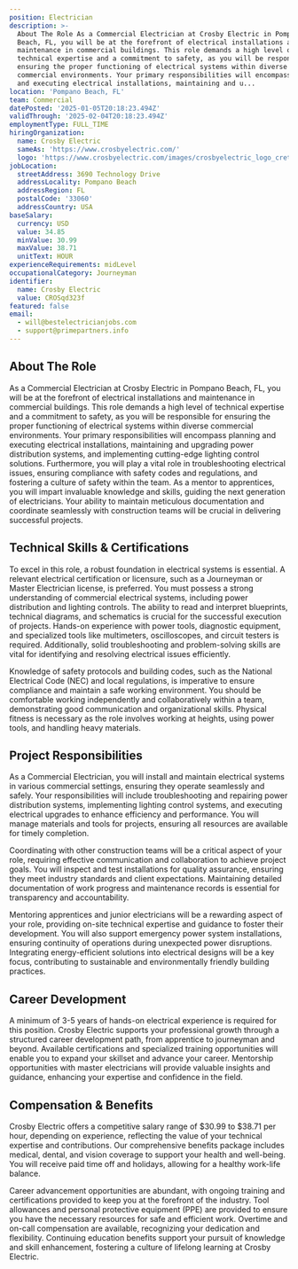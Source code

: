 ```yaml
---
position: Electrician
description: >-
  About The Role As a Commercial Electrician at Crosby Electric in Pompano
  Beach, FL, you will be at the forefront of electrical installations and
  maintenance in commercial buildings. This role demands a high level of
  technical expertise and a commitment to safety, as you will be responsible for
  ensuring the proper functioning of electrical systems within diverse
  commercial environments. Your primary responsibilities will encompass planning
  and executing electrical installations, maintaining and u...
location: 'Pompano Beach, FL'
team: Commercial
datePosted: '2025-01-05T20:18:23.494Z'
validThrough: '2025-02-04T20:18:23.494Z'
employmentType: FULL_TIME
hiringOrganization:
  name: Crosby Electric
  sameAs: 'https://www.crosbyelectric.com/'
  logo: 'https://www.crosbyelectric.com/images/crosbyelectric_logo_crete.png'
jobLocation:
  streetAddress: 3690 Technology Drive
  addressLocality: Pompano Beach
  addressRegion: FL
  postalCode: '33060'
  addressCountry: USA
baseSalary:
  currency: USD
  value: 34.85
  minValue: 30.99
  maxValue: 38.71
  unitText: HOUR
experienceRequirements: midLevel
occupationalCategory: Journeyman
identifier:
  name: Crosby Electric
  value: CROSqd323f
featured: false
email:
  - will@bestelectricianjobs.com
  - support@primepartners.info
---
```




## About The Role

As a Commercial Electrician at Crosby Electric in Pompano Beach, FL, you will be at the forefront of electrical installations and maintenance in commercial buildings. This role demands a high level of technical expertise and a commitment to safety, as you will be responsible for ensuring the proper functioning of electrical systems within diverse commercial environments. Your primary responsibilities will encompass planning and executing electrical installations, maintaining and upgrading power distribution systems, and implementing cutting-edge lighting control solutions. Furthermore, you will play a vital role in troubleshooting electrical issues, ensuring compliance with safety codes and regulations, and fostering a culture of safety within the team. As a mentor to apprentices, you will impart invaluable knowledge and skills, guiding the next generation of electricians. Your ability to maintain meticulous documentation and coordinate seamlessly with construction teams will be crucial in delivering successful projects.

## Technical Skills & Certifications

To excel in this role, a robust foundation in electrical systems is essential. A relevant electrical certification or licensure, such as a Journeyman or Master Electrician license, is preferred. You must possess a strong understanding of commercial electrical systems, including power distribution and lighting controls. The ability to read and interpret blueprints, technical diagrams, and schematics is crucial for the successful execution of projects. Hands-on experience with power tools, diagnostic equipment, and specialized tools like multimeters, oscilloscopes, and circuit testers is required. Additionally, solid troubleshooting and problem-solving skills are vital for identifying and resolving electrical issues efficiently.

Knowledge of safety protocols and building codes, such as the National Electrical Code (NEC) and local regulations, is imperative to ensure compliance and maintain a safe working environment. You should be comfortable working independently and collaboratively within a team, demonstrating good communication and organizational skills. Physical fitness is necessary as the role involves working at heights, using power tools, and handling heavy materials.

## Project Responsibilities

As a Commercial Electrician, you will install and maintain electrical systems in various commercial settings, ensuring they operate seamlessly and safely. Your responsibilities will include troubleshooting and repairing power distribution systems, implementing lighting control systems, and executing electrical upgrades to enhance efficiency and performance. You will manage materials and tools for projects, ensuring all resources are available for timely completion.

Coordinating with other construction teams will be a critical aspect of your role, requiring effective communication and collaboration to achieve project goals. You will inspect and test installations for quality assurance, ensuring they meet industry standards and client expectations. Maintaining detailed documentation of work progress and maintenance records is essential for transparency and accountability.

Mentoring apprentices and junior electricians will be a rewarding aspect of your role, providing on-site technical expertise and guidance to foster their development. You will also support emergency power system installations, ensuring continuity of operations during unexpected power disruptions. Integrating energy-efficient solutions into electrical designs will be a key focus, contributing to sustainable and environmentally friendly building practices.

## Career Development

A minimum of 3-5 years of hands-on electrical experience is required for this position. Crosby Electric supports your professional growth through a structured career development path, from apprentice to journeyman and beyond. Available certifications and specialized training opportunities will enable you to expand your skillset and advance your career. Mentorship opportunities with master electricians will provide valuable insights and guidance, enhancing your expertise and confidence in the field.

## Compensation & Benefits

Crosby Electric offers a competitive salary range of $30.99 to $38.71 per hour, depending on experience, reflecting the value of your technical expertise and contributions. Our comprehensive benefits package includes medical, dental, and vision coverage to support your health and well-being. You will receive paid time off and holidays, allowing for a healthy work-life balance.

Career advancement opportunities are abundant, with ongoing training and certifications provided to keep you at the forefront of the industry. Tool allowances and personal protective equipment (PPE) are provided to ensure you have the necessary resources for safe and efficient work. Overtime and on-call compensation are available, recognizing your dedication and flexibility. Continuing education benefits support your pursuit of knowledge and skill enhancement, fostering a culture of lifelong learning at Crosby Electric.
